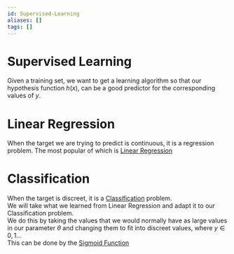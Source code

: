 ```yaml
---
id: Supervised-Learning
aliases: []
tags: []
---
```


# Supervised Learning

Given a training set, we want to get a learning algorithm so that our hypothesis function $h(x)$, 
can be a good predictor for the corresponding values of $y$. 

# Linear Regression
When the target we are trying to predict is continuous, it is a regression problem. 
The most popular of which is [Linear Regression](./LinearRegression) 

# Classification
When the target is discreet, it is a [Classification](./Classification) problem.   
We will take what we learned from Linear Regression and adapt it to our Classification problem.  
We do this by taking the values that we would normally have as large values in our parameter $\theta$ and changing them to fit into discreet values, where $y \in {0,1 ...}$  
This can be done by the [Sigmoid Function](./Sigmoid-Function) 


